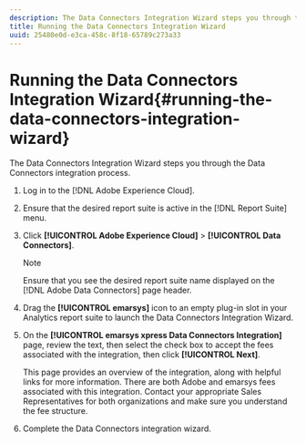 ```yaml
---
description: The Data Connectors Integration Wizard steps you through the Data Connectors integration process.
title: Running the Data Connectors Integration Wizard
uuid: 25480e0d-e3ca-458c-8f18-65789c273a33
---
```


# Running the Data Connectors Integration Wizard{#running-the-data-connectors-integration-wizard}

The Data Connectors Integration Wizard steps you through the Data Connectors integration process.

1. Log in to the [!DNL Adobe Experience Cloud].
1. Ensure that the desired report suite is active in the [!DNL Report Suite] menu.
1. Click **[!UICONTROL Adobe Experience Cloud]** > **[!UICONTROL Data Connectors]**.

   >[!NOTE]
   >
   >Ensure that you see the desired report suite name displayed on the [!DNL Adobe Data Connectors] page header.

1. Drag the **[!UICONTROL emarsys]** icon to an empty plug-in slot in your Analytics report suite to launch the Data Connectors Integration Wizard.
1. On the **[!UICONTROL emarsys xpress Data Connectors Integration]** page, review the text, then select the check box to accept the fees associated with the integration, then click **[!UICONTROL Next]**.

   This page provides an overview of the integration, along with helpful links for more information. There are both Adobe and emarsys fees associated with this integration. Contact your appropriate Sales Representatives for both organizations and make sure you understand the fee structure.
1. Complete the Data Connectors integration wizard.

